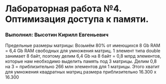 Лабораторная работа №4. Оптимизация доступа к памяти. 
=======================================
### Выполнил: Высотин Кирилл Евгеньевич

Предельные размеры матрицы:
Возьмём 80% от имеющихся 8 Gb RAM = 6,4 Gb RAM свободных для умножения матриц. 
1 элемент типа double занимает 8 байт, поэтому делим 6,4 Gb на 8 байт = 0,8 млрд элементов, которые нам необходимо выделить память под 3 матрицы. 
Делим 0,8 на 3 = приблизительно 266 млн элементов для 1 матрицы. 
Этого хватит для умножения квадратных матриц размера приблизительно 16.300 х 16.300
